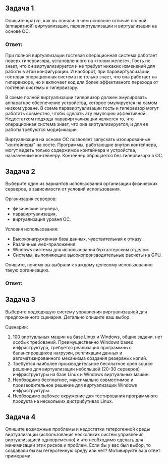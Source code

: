 ## Задача 1

Опишите кратко, как вы поняли: в чем основное отличие полной (аппаратной) виртуализации, паравиртуализации и виртуализации на основе ОС.

### Ответ:
При полной виртуализации гостевая операционная система работает поверх гипервизора, установленного на «голом железе». Гость не знает, что он виртуализируется и не требует никаких изменений для работы в этой конфигурации. И наоборот, при паравиртуализации гостевая операционная система не только знает, что она работает на гипервизоре, но и включает код для более эффективного перехода от гостевой системы к гипервизору.

В схеме полной виртуализации гипервизор должен эмулировать аппаратное обеспечение устройства, которое эмулируется на самом низком уровне. В схеме паравиртуализации гость и гипервизор могут работать совместно, чтобы сделать эту эмуляцию эффективной. Недостатком подхода паравиртуализации является то, что операционная система знает, что она виртуализируется, и для ее работы требуются модификации.

Виртуализация на основе ОС позволяет запускать изолированные "контейнеры" на хосте. Программы, работающие внутри контейнера, могут видеть только содержимое контейнера и устройства, назначенные контейнеру. Контейнер обращается  без гипервизора в ОС.

## Задача 2

Выберите один из вариантов использования организации физических серверов, в зависимости от условий использования.

Организация серверов:
- физические сервера,
- паравиртуализация,
- виртуализация уровня ОС.

Условия использования:
- Высоконагруженная база данных, чувствительная к отказу.
- Различные web-приложения.
- Windows системы для использования бухгалтерским отделом.
- Системы, выполняющие высокопроизводительные расчеты на GPU.

Опишите, почему вы выбрали к каждому целевому использованию такую организацию.

### Ответ:

## Задача 3

Выберите подходящую систему управления виртуализацией для предложенного сценария. Детально опишите ваш выбор.

Сценарии:

1. 100 виртуальных машин на базе Linux и Windows, общие задачи, нет особых требований. Преимущественно Windows based инфраструктура, требуется реализация программных балансировщиков нагрузки, репликации данных и автоматизированного механизма создания резервных копий.
2. Требуется наиболее производительное бесплатное open source решение для виртуализации небольшой (20-30 серверов) инфраструктуры на базе Linux и Windows виртуальных машин.
3. Необходимо бесплатное, максимально совместимое и производительное решение для виртуализации Windows инфраструктуры.
4. Необходимо рабочее окружение для тестирования программного продукта на нескольких дистрибутивах Linux.

## Задача 4

Опишите возможные проблемы и недостатки гетерогенной среды виртуализации (использования нескольких систем управления виртуализацией одновременно) и что необходимо сделать для минимизации этих рисков и проблем. Если бы у вас был выбор, то создавали бы вы гетерогенную среду или нет? Мотивируйте ваш ответ примерами.

